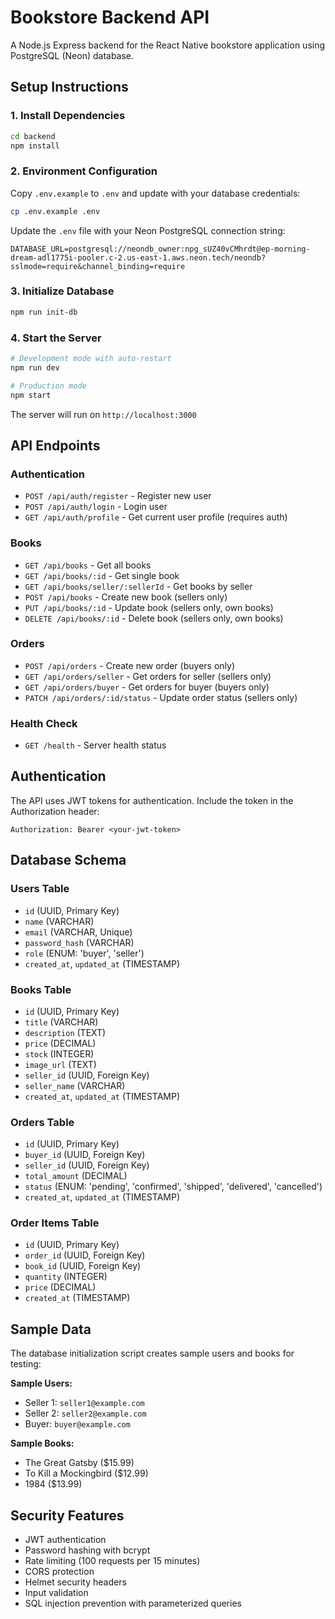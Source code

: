 # Bookstore Backend API

A Node.js Express backend for the React Native bookstore application using PostgreSQL (Neon) database.

## Setup Instructions

### 1. Install Dependencies
```bash
cd backend
npm install
```

### 2. Environment Configuration
Copy `.env.example` to `.env` and update with your database credentials:
```bash
cp .env.example .env
```

Update the `.env` file with your Neon PostgreSQL connection string:
```
DATABASE_URL=postgresql://neondb_owner:npg_sUZ40vCMhrdt@ep-morning-dream-adl1775i-pooler.c-2.us-east-1.aws.neon.tech/neondb?sslmode=require&channel_binding=require
```

### 3. Initialize Database
```bash
npm run init-db
```

### 4. Start the Server
```bash
# Development mode with auto-restart
npm run dev

# Production mode
npm start
```

The server will run on `http://localhost:3000`

## API Endpoints

### Authentication
- `POST /api/auth/register` - Register new user
- `POST /api/auth/login` - Login user
- `GET /api/auth/profile` - Get current user profile (requires auth)

### Books
- `GET /api/books` - Get all books
- `GET /api/books/:id` - Get single book
- `GET /api/books/seller/:sellerId` - Get books by seller
- `POST /api/books` - Create new book (sellers only)
- `PUT /api/books/:id` - Update book (sellers only, own books)
- `DELETE /api/books/:id` - Delete book (sellers only, own books)

### Orders
- `POST /api/orders` - Create new order (buyers only)
- `GET /api/orders/seller` - Get orders for seller (sellers only)
- `GET /api/orders/buyer` - Get orders for buyer (buyers only)
- `PATCH /api/orders/:id/status` - Update order status (sellers only)

### Health Check
- `GET /health` - Server health status

## Authentication

The API uses JWT tokens for authentication. Include the token in the Authorization header:
```
Authorization: Bearer <your-jwt-token>
```

## Database Schema

### Users Table
- `id` (UUID, Primary Key)
- `name` (VARCHAR)
- `email` (VARCHAR, Unique)
- `password_hash` (VARCHAR)
- `role` (ENUM: 'buyer', 'seller')
- `created_at`, `updated_at` (TIMESTAMP)

### Books Table
- `id` (UUID, Primary Key)
- `title` (VARCHAR)
- `description` (TEXT)
- `price` (DECIMAL)
- `stock` (INTEGER)
- `image_url` (TEXT)
- `seller_id` (UUID, Foreign Key)
- `seller_name` (VARCHAR)
- `created_at`, `updated_at` (TIMESTAMP)

### Orders Table
- `id` (UUID, Primary Key)
- `buyer_id` (UUID, Foreign Key)
- `seller_id` (UUID, Foreign Key)
- `total_amount` (DECIMAL)
- `status` (ENUM: 'pending', 'confirmed', 'shipped', 'delivered', 'cancelled')
- `created_at`, `updated_at` (TIMESTAMP)

### Order Items Table
- `id` (UUID, Primary Key)
- `order_id` (UUID, Foreign Key)
- `book_id` (UUID, Foreign Key)
- `quantity` (INTEGER)
- `price` (DECIMAL)
- `created_at` (TIMESTAMP)

## Sample Data

The database initialization script creates sample users and books for testing:

**Sample Users:**
- Seller 1: `seller1@example.com`
- Seller 2: `seller2@example.com`
- Buyer: `buyer@example.com`

**Sample Books:**
- The Great Gatsby ($15.99)
- To Kill a Mockingbird ($12.99)
- 1984 ($13.99)

## Security Features

- JWT authentication
- Password hashing with bcrypt
- Rate limiting (100 requests per 15 minutes)
- CORS protection
- Helmet security headers
- Input validation
- SQL injection prevention with parameterized queries
